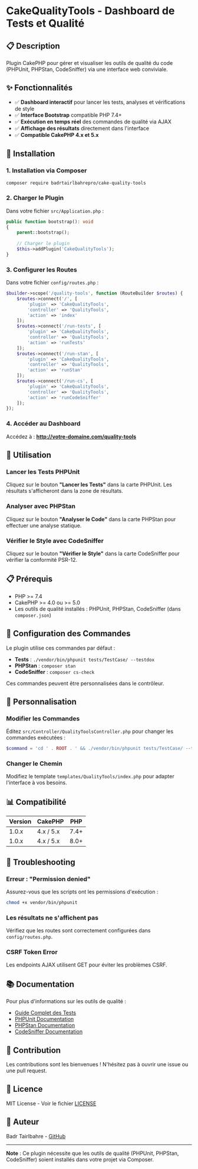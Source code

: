 # CakeQualityTools - Dashboard de Tests et Qualité

## 📋 Description

Plugin CakePHP pour gérer et visualiser les outils de qualité du code (PHPUnit, PHPStan, CodeSniffer) via une interface web conviviale.

## ✨ Fonctionnalités

- ✅ **Dashboard interactif** pour lancer les tests, analyses et vérifications de style
- ✅ **Interface Bootstrap** compatible PHP 7.4+
- ✅ **Exécution en temps réel** des commandes de qualité via AJAX
- ✅ **Affichage des résultats** directement dans l'interface
- ✅ **Compatible CakePHP 4.x et 5.x**

## 🚀 Installation

### 1. Installation via Composer

```bash
composer require badrtairlbahrepro/cake-quality-tools
```

### 2. Charger le Plugin

Dans votre fichier `src/Application.php` :

```php
public function bootstrap(): void
{
    parent::bootstrap();
    
    // Charger le plugin
    $this->addPlugin('CakeQualityTools');
}
```

### 3. Configurer les Routes

Dans votre fichier `config/routes.php` :

```php
$builder->scope('/quality-tools', function (RouteBuilder $routes) {
    $routes->connect('/', [
        'plugin' => 'CakeQualityTools',
        'controller' => 'QualityTools',
        'action' => 'index'
    ]);
    $routes->connect('/run-tests', [
        'plugin' => 'CakeQualityTools',
        'controller' => 'QualityTools',
        'action' => 'runTests'
    ]);
    $routes->connect('/run-stan', [
        'plugin' => 'CakeQualityTools',
        'controller' => 'QualityTools',
        'action' => 'runStan'
    ]);
    $routes->connect('/run-cs', [
        'plugin' => 'CakeQualityTools',
        'controller' => 'QualityTools',
        'action' => 'runCodeSniffer'
    ]);
});
```

### 4. Accéder au Dashboard

Accédez à : **http://votre-domaine.com/quality-tools**

## 🎯 Utilisation

### Lancer les Tests PHPUnit

Cliquez sur le bouton **"Lancer les Tests"** dans la carte PHPUnit. Les résultats s'afficheront dans la zone de résultats.

### Analyser avec PHPStan

Cliquez sur le bouton **"Analyser le Code"** dans la carte PHPStan pour effectuer une analyse statique.

### Vérifier le Style avec CodeSniffer

Cliquez sur le bouton **"Vérifier le Style"** dans la carte CodeSniffer pour vérifier la conformité PSR-12.

## 📋 Prérequis

- PHP >= 7.4
- CakePHP >= 4.0 ou >= 5.0
- Les outils de qualité installés : PHPUnit, PHPStan, CodeSniffer (dans `composer.json`)

## 📝 Configuration des Commandes

Le plugin utilise ces commandes par défaut :

- **Tests** : `./vendor/bin/phpunit tests/TestCase/ --testdox`
- **PHPStan** : `composer stan`
- **CodeSniffer** : `composer cs-check`

Ces commandes peuvent être personnalisées dans le contrôleur.

## 🔧 Personnalisation

### Modifier les Commandes

Éditez `src/Controller/QualityToolsController.php` pour changer les commandes exécutées :

```php
$command = 'cd ' . ROOT . ' && ./vendor/bin/phpunit tests/TestCase/ --testdox 2>&1';
```

### Changer le Chemin

Modifiez le template `templates/QualityTools/index.php` pour adapter l'interface à vos besoins.

## 📊 Compatibilité

| Version | CakePHP | PHP  |
|---------|---------|------|
| 1.0.x   | 4.x / 5.x | 7.4+ |
| 1.0.x   | 4.x / 5.x | 8.0+ |

## 🐛 Troubleshooting

### Erreur : "Permission denied"

Assurez-vous que les scripts ont les permissions d'exécution :

```bash
chmod +x vendor/bin/phpunit
```

### Les résultats ne s'affichent pas

Vérifiez que les routes sont correctement configurées dans `config/routes.php`.

### CSRF Token Error

Les endpoints AJAX utilisent GET pour éviter les problèmes CSRF.

## 📚 Documentation

Pour plus d'informations sur les outils de qualité :

- [Guide Complet des Tests](QUALITY_DOCUMENTATION.md)
- [PHPUnit Documentation](https://phpunit.de/documentation.html)
- [PHPStan Documentation](https://phpstan.org/user-guide/getting-started)
- [CodeSniffer Documentation](https://github.com/squizlabs/PHP_CodeSniffer)

## 🤝 Contribution

Les contributions sont les bienvenues ! N'hésitez pas à ouvrir une issue ou une pull request.

## 📄 Licence

MIT License - Voir le fichier [LICENSE](LICENSE)

## 👤 Auteur

Badr Tairlbahre - [GitHub](https://github.com/badrtairlbahrepro)

---

**Note** : Ce plugin nécessite que les outils de qualité (PHPUnit, PHPStan, CodeSniffer) soient installés dans votre projet via Composer.

